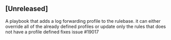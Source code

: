 ## [Unreleased]
A playbook that adds a log forwarding profile to the rulebase. it can either override all of the already defined profiles or update only the rules that does not have a profile defined
fixes issue #19017
